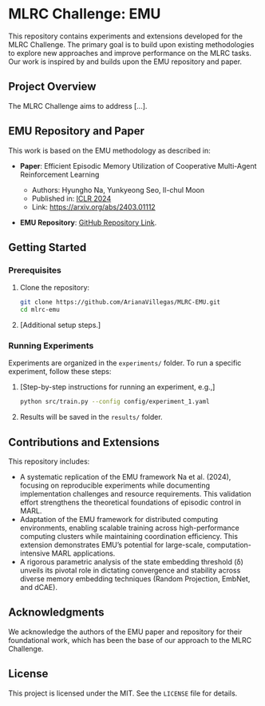 # MLRC Challenge: EMU

This repository contains experiments and extensions developed for the MLRC Challenge. The primary goal is to build upon existing methodologies to explore new approaches and improve performance on the MLRC tasks. Our work is inspired by and builds upon the EMU repository and paper.

## Project Overview

The MLRC Challenge aims to address [...].

## EMU Repository and Paper

This work is based on the EMU methodology as described in:

- **Paper**: Efficient Episodic Memory Utilization of Cooperative Multi-Agent Reinforcement Learning
  - Authors: Hyungho Na, Yunkyeong Seo, Il-chul Moon
  - Published in: [ICLR 2024](https://iclr.cc/Conferences/2024)
  - Link: https://arxiv.org/abs/2403.01112

- **EMU Repository**: [GitHub Repository Link](https://github.com/HyunghoNa/EMU/tree/main).

## Getting Started

### Prerequisites

1. Clone the repository:
   ```bash
   git clone https://github.com/ArianaVillegas/MLRC-EMU.git
   cd mlrc-emu
   ```

2. [Additional setup steps.]

### Running Experiments

Experiments are organized in the `experiments/` folder. To run a specific experiment, follow these steps:

1. [Step-by-step instructions for running an experiment, e.g.,]
   ```bash
   python src/train.py --config config/experiment_1.yaml
   ```

2. Results will be saved in the `results/` folder.

## Contributions and Extensions

This repository includes:

- A systematic replication of the EMU framework Na et al. (2024), focusing on reproducible experiments while documenting implementation challenges and resource requirements. This validation effort strengthens the theoretical foundations of episodic control in MARL.
- Adaptation of the EMU framework for distributed computing environments, enabling scalable training across high-performance computing clusters while maintaining coordination efficiency. This extension demonstrates EMU’s potential for large-scale, computation-intensive MARL applications.
- A rigorous parametric analysis of the state embedding threshold (δ) unveils its pivotal role in dictating convergence and stability across diverse memory embedding techniques (Random Projection, EmbNet, and dCAE).

## Acknowledgments

We acknowledge the authors of the EMU paper and repository for their foundational work, which has been the base of our approach to the MLRC Challenge.

## License

This project is licensed under the MIT. See the `LICENSE` file for details.
